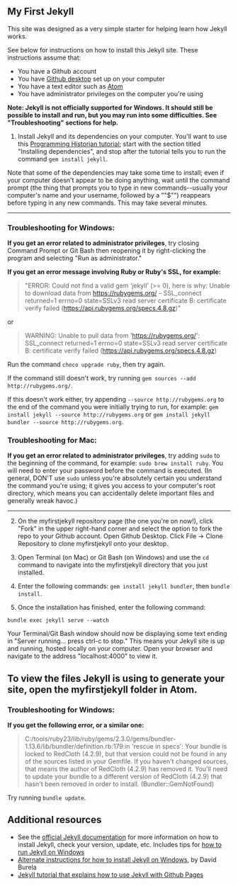 ## My First Jekyll

This site was designed as a very simple starter for helping learn how Jekyll works.

See below for instructions on how to install this Jekyll site. These instructions assume that:
+ You  have a Github account
+ You have [Github desktop](https://desktop.github.com/) set up on your computer
+ You have a text editor such as [Atom](https://atom.io/)
+ You have administrator privileges on the computer you're using

**Note: Jekyll is not officially supported for Windows. It should still be possible to install and run, but you may run into some difficulties. See "Troubleshooting" sections for help.**

1. Install Jekyll and its dependencies on your computer. You'll want to use this [Programming Historian tutorial](http://programminghistorian.org/lessons/building-static-sites-with-jekyll-github-pages#section2); start with the section titled "Installing dependencies", and stop after the tutorial tells you to run the command ```gem install jekyll```.

Note that some of the dependencies may take some time to install; even if your computer doesn't appear to be doing anything, wait until the command prompt (the thing that prompts you to type in new commands--usually your computer's name and your username, followed by a ""$"") reappears before typing in any new commands. This may take several minutes.

---

### Troubleshooting for Windows:

**If you get an error related to administrator privileges**, try closing Command Prompt or Git Bash then reopening it by right-clicking the program and selecting "Run as administrator."

**If you get an error message involving Ruby or Ruby's SSL, for example:**

> "ERROR: Could not find a valid gem ‘jekyll’ (>= 0), here is why:
Unable to download data from https://rubygems.org/ – SSL_connect returned=1 errno=0 state=SSLv3 read server certificate B: certificate verify failed (https://api.rubygems.org/specs.4.8.gz)"

or

> WARNING:  Unable to pull data from 'https://rubygems.org/': SSL_connect returned=1 errno=0 state=SSLv3 read server certificate B: certificate verify failed (https://api.rubygems.org/specs.4.8.gz)

Run the command ```choco upgrade ruby```, then try again.

If the command still doesn't work, try running ```gem sources --add http://rubygems.org/```.

If this doesn't work either, try appending ```--source http://rubygems.org``` to the end of the command you were initially trying to run, for example: ```gem install jekyll --source http://rubygems.org``` or ```gem install jekyll bundler --source http://rubygems.org```.

### Troubleshooting for Mac:

**If you get an error related to administrator privileges**, try adding ```sudo``` to the beginning of the command, for example: ```sudo brew install ruby```. You will need to enter your password before the command is executed. (In general, DON'T use ```sudo``` unless you're absolutely certain you understand the command you're using; it gives you access to your computer's root directory, which means you can accidentally delete important files and generally wreak havoc.)

---

2. On the myfirstjekyll repository page (the one you're on now!), click "Fork" in the upper right-hand corner and select the option to fork the repo to your Github account. Open Github Desktop. Click File -> Clone Repository to clone myfirstjekyll onto your desktop.

3. Open Terminal (on Mac) or Git Bash (on Windows) and use the ```cd``` command to navigate into the myfirstjekyll directory that you just installed.

4. Enter the following commands: ```gem install jekyll bundler```, then ```bundle install```.

5. Once the installation has finished, enter the following command:

```
bundle exec jekyll serve --watch
```

Your Terminal/Git Bash window should now be displaying some text ending in "Server running... press ctrl-c to stop." This means your Jekyll site is up and running, hosted locally on your computer. Open your browser and navigate to the address "localhost:4000" to view it.

To view the files Jekyll is using to generate your site, open the myfirstjekyll folder in Atom.
---

### Troubleshooting for Windows:

**If you get the following error, or a similar one:**

> C:/tools/ruby23/lib/ruby/gems/2.3.0/gems/bundler-1.13.6/lib/bundler/definition.rb:179:in 'rescue in specs': Your bundle is locked to RedCloth (4.2.9), but that version could not be found in any of the sources listed in your Gemfile. If you haven't changed sources, that means the author of RedCloth (4.2.9) has removed it. You'll need to update your bundle to a different version of RedCloth (4.2.9) that hasn't been removed in order to install. (Bundler::GemNotFound)

Try running ```bundle update```.

## Additional resources

+ See the [official Jekyll documentation](http://jekyllrb.com/docs/installation/) for more information on how to install Jekyll, check your version, update, etc. Includes tips for [how to run Jekyll on Windows](http://jekyllrb.com/docs/windows/#installation)
+ [Alternate instructions for how to install Jekyll on Windows](https://davidburela.wordpress.com/2015/11/28/easily-install-jekyll-on-windows-with-3-command-prompt-entries-and-chocolatey/), by David Burela
+ [Jekyll tutorial that explains how to use Jekyll with Github Pages](https://www.smashingmagazine.com/2014/08/build-blog-jekyll-github-pages/)
